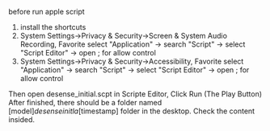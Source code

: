 before run apple script
1. install the shortcuts
2. System Settings->Privacy & Security->Screen & System Audio Recording, Favorite select "Application" -> search "Script" -> select "Script Editor" -> open ; for allow control
3. System Settings->Privacy & Security->Accessibility, Favorite select "Application" -> search "Script" -> select "Script Editor" -> open ; for allow control

Then open desense_initial.scpt in Scripte Editor, Click Run (The Play Button)
After finished, there should be a folder named [model]_desenseinitla_[timestamp] folder in the desktop. 
Check the content insided.

